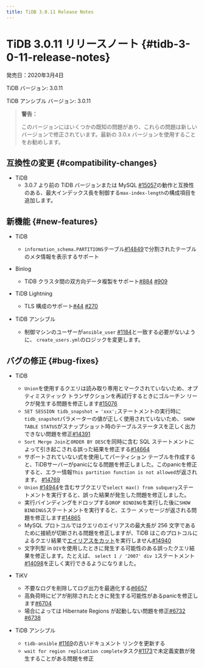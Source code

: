 ```yaml
---
title: TiDB 3.0.11 Release Notes
---
```


# TiDB 3.0.11 リリースノート {#tidb-3-0-11-release-notes}

発売日：2020年3月4日

TiDB バージョン: 3.0.11

TiDB アンシブル バージョン: 3.0.11

> **警告：**
>
> このバージョンにはいくつかの既知の問題があり、これらの問題は新しいバージョンで修正されています。最新の 3.0.x バージョンを使用することをお勧めします。

## 互換性の変更 {#compatibility-changes}

-   TiDB
    -   3.0.7 より前の TiDB バージョンまたは MySQL [#15057](https://github.com/pingcap/tidb/pull/15057)の動作と互換性のある、最大インデックス長を制御する`max-index-length`の構成項目を追加します。

## 新機能 {#new-features}

-   TiDB
    -   `information_schema.PARTITIONS`テーブル[#14849](https://github.com/pingcap/tidb/pull/14849)で分割されたテーブルのメタ情報を表示するサポート

-   Binlog
    -   TiDB クラスタ間の双方向データ複製をサポート[#884](https://github.com/pingcap/tidb-binlog/pull/884) [#909](https://github.com/pingcap/tidb-binlog/pull/909)

-   TiDB Lightning
    -   TLS 構成のサポート[#44](https://github.com/tikv/importer/pull/44) [#270](https://github.com/pingcap/tidb-lightning/pull/270)

-   TiDB アンシブル
    -   制御マシンのユーザーが`ansible_user` [#1184](https://github.com/pingcap/tidb-ansible/pull/1184)と一致する必要がないように、 `create_users.yml`のロジックを変更します。

## バグの修正 {#bug-fixes}

-   TiDB
    -   `Union`を使用するクエリは読み取り専用とマークされていないため、オプティミスティック トランザクションを再試行するときにゴルーチン リークが発生する問題を修正します[#15076](https://github.com/pingcap/tidb/pull/15076)
    -   `SET SESSION tidb_snapshot = 'xxx';`ステートメントの実行時に`tidb_snapshot`パラメーターの値が正しく使用されていないため、 `SHOW TABLE STATUS`がスナップショット時のテーブルステータスを正しく出力できない問題を修正[#14391](https://github.com/pingcap/tidb/pull/14391)
    -   `Sort Merge Join`と`ORDER BY DESC`を同時に含む SQL ステートメントによって引き起こされる誤った結果を修正する[#14664](https://github.com/pingcap/tidb/pull/14664)
    -   サポートされていない式を使用してパーティション テーブルを作成すると、TiDBサーバーがpanicになる問題を修正しました。このpanicを修正すると、エラー情報`This partition function is not allowed`が返されます。 [#14769](https://github.com/pingcap/tidb/pull/14769)
    -   `Union` [#14944](https://github.com/pingcap/tidb/pull/14944)を含むサブクエリで`select max() from subquery`ステートメントを実行すると、誤った結果が発生した問題を修正しました。
    -   実行バインディングをドロップする`DROP BINDING`を実行した後に`SHOW BINDINGS`ステートメントを実行すると、エラー メッセージが返される問題を修正します[#14865](https://github.com/pingcap/tidb/pull/14865)
    -   MySQL プロトコルではクエリのエイリアスの最大長が 256 文字であるために接続が切断される問題を修正しますが、TiDB はこのプロトコルによるクエリ結果で[エイリアスをカット](https://dev.mysql.com/doc/refman/8.0/en/identifier-length.html)を実行しません[#14940](https://github.com/pingcap/tidb/pull/14940)
    -   文字列型 in `DIV`を使用したときに発生する可能性のある誤ったクエリ結果を修正します。たとえば、 `select 1 / '2007' div 1`ステートメント[#14098](https://github.com/pingcap/tidb/pull/14098)を正しく実行できるようになりました。

-   TiKV
    -   不要なログを削除してログ出力を最適化する[#6657](https://github.com/tikv/tikv/pull/6657)
    -   高負荷時にピアが削除されたときに発生する可能性があるpanicを修正します[#6704](https://github.com/tikv/tikv/pull/6704)
    -   場合によっては Hibernate Regions が起動しない問題を修正[#6732](https://github.com/tikv/tikv/pull/6732) [#6738](https://github.com/tikv/tikv/pull/6738)

-   TiDB アンシブル
    -   `tidb-ansible` [#1169](https://github.com/pingcap/tidb-ansible/pull/1169)の古いドキュメント リンクを更新する
    -   `wait for region replication complete`タスク[#1173](https://github.com/pingcap/tidb-ansible/pull/1173)で未定義変数が発生することがある問題を修正
